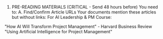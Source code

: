 1. PRE-READING MATERIALS (CRITICAL - Send 48 hours before)
You need to:
A. Find/Confirm Article URLs
Your documents mention these articles but without links:
For AI Leadership & PM Course:

"How AI Will Transform Project Management" - Harvard Business Review
"Using Artificial Intelligence for Project Management"

